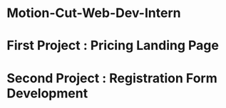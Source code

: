 # Motion-Cut-Web-Dev-Intern

# First Project : Pricing Landing Page

# Second Project : Registration Form Development
